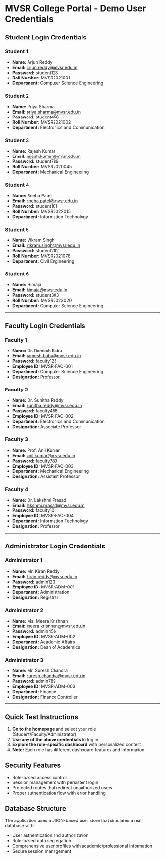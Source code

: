 # MVSR College Portal - Demo User Credentials

## Student Login Credentials

### Student 1

- **Name:** Arjun Reddy
- **Email:** arjun.reddy@mvsr.edu.in
- **Password:** student123
- **Roll Number:** MVSR2021001
- **Department:** Computer Science Engineering

### Student 2

- **Name:** Priya Sharma
- **Email:** priya.sharma@mvsr.edu.in
- **Password:** student456
- **Roll Number:** MVSR2021002
- **Department:** Electronics and Communication

### Student 3

- **Name:** Rajesh Kumar
- **Email:** rajesh.kumar@mvsr.edu.in
- **Password:** student789
- **Roll Number:** MVSR2020045
- **Department:** Mechanical Engineering

### Student 4

- **Name:** Sneha Patel
- **Email:** sneha.patel@mvsr.edu.in
- **Password:** student101
- **Roll Number:** MVSR2022015
- **Department:** Information Technology

### Student 5

- **Name:** Vikram Singh
- **Email:** vikram.singh@mvsr.edu.in
- **Password:** student202
- **Roll Number:** MVSR2021078
- **Department:** Civil Engineering

### Student 6

- **Name:** Himaja
- **Email:** himaja@mvsr.edu.in
- **Password:** student303
- **Roll Number:** MVSR2023020
- **Department:** Computer Science Engineering

---

## Faculty Login Credentials

### Faculty 1

- **Name:** Dr. Ramesh Babu
- **Email:** ramesh.babu@mvsr.edu.in
- **Password:** faculty123
- **Employee ID:** MVSR-FAC-001
- **Department:** Computer Science Engineering
- **Designation:** Professor

### Faculty 2

- **Name:** Dr. Sunitha Reddy
- **Email:** sunitha.reddy@mvsr.edu.in
- **Password:** faculty456
- **Employee ID:** MVSR-FAC-002
- **Department:** Electronics and Communication
- **Designation:** Associate Professor

### Faculty 3

- **Name:** Prof. Anil Kumar
- **Email:** anil.kumar@mvsr.edu.in
- **Password:** faculty789
- **Employee ID:** MVSR-FAC-003
- **Department:** Mechanical Engineering
- **Designation:** Assistant Professor

### Faculty 4

- **Name:** Dr. Lakshmi Prasad
- **Email:** lakshmi.prasad@mvsr.edu.in
- **Password:** faculty101
- **Employee ID:** MVSR-FAC-004
- **Department:** Information Technology
- **Designation:** Professor

---

## Administrator Login Credentials

### Administrator 1

- **Name:** Mr. Kiran Reddy
- **Email:** kiran.reddy@mvsr.edu.in
- **Password:** admin123
- **Employee ID:** MVSR-ADM-001
- **Department:** Administration
- **Designation:** Registrar

### Administrator 2

- **Name:** Ms. Meera Krishnan
- **Email:** meera.krishnan@mvsr.edu.in
- **Password:** admin456
- **Employee ID:** MVSR-ADM-002
- **Department:** Academic Affairs
- **Designation:** Dean of Academics

### Administrator 3

- **Name:** Mr. Suresh Chandra
- **Email:** suresh.chandra@mvsr.edu.in
- **Password:** admin789
- **Employee ID:** MVSR-ADM-003
- **Department:** Finance
- **Designation:** Finance Controller

---

## Quick Test Instructions

1. **Go to the homepage** and select your role (Student/Faculty/Administrator)
2. **Use any of the above credentials** to log in
3. **Explore the role-specific dashboard** with personalized content
4. **Note:** Each role has different dashboard features and information

## Security Features

- Role-based access control
- Session management with persistent login
- Protected routes that redirect unauthorized users
- Proper authentication flow with error handling

## Database Structure

The application uses a JSON-based user store that simulates a real database with:

- User authentication and authorization
- Role-based data segregation
- Comprehensive user profiles with academic/professional information
- Secure session management

